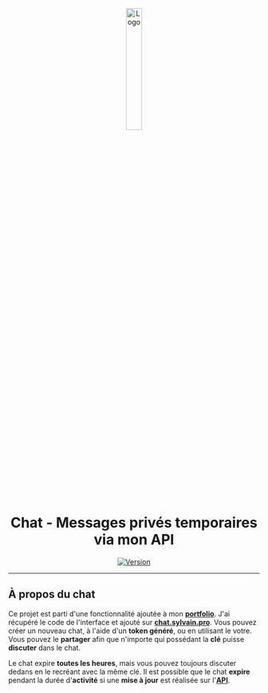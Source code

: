 <div align="center">
  <a href="https://chat.sylvain.pro"><img src="https://chat.sylvain.pro/assets/images/logo.png" alt="Logo" width="25%" height="auto"/></a>

  # Chat - Messages privés temporaires via mon API
  [![Version](https://custom-icon-badges.demolab.com/badge/Version%20:-v0.5.0-ee6464?logo=chat.sylvain.pro&labelColor=23272A)](https://github.com/20syldev/chat/releases/latest)
</div>

---

## À propos du chat
Ce projet est parti d'une fonctionnalité ajoutée à mon **[portfolio](https://sylvain.pro)**. J'ai récupéré le code de l'interface et ajouté sur **[chat.sylvain.pro](https://chat.sylvain.pro)**.  Vous pouvez créer un nouveau chat, à l'aide d'un **token généré**, ou en utilisant le votre. Vous pouvez le **partager** afin que n'importe qui possédant la **clé** puisse **discuter** dans le chat.

Le chat expire **toutes les heures**, mais vous pouvez toujours discuter dedans en le recréant avec la même clé. Il est possible que le chat **expire** pendant la durée d'**activité** si une **mise à jour** est réalisée sur l'**[API](https://api.sylvain.pro)**.
